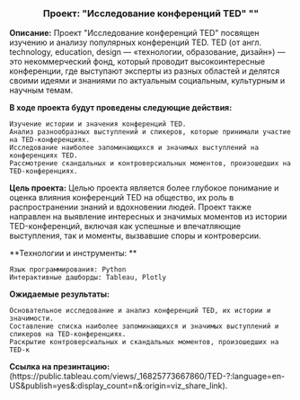 <h3 align="center">Проект: "Исследование конференций TED" ""</h3>

**Описание:**
Проект "Исследование конференций TED" посвящен изучению и анализу популярных конференций TED. TED (от англ. technology, education, design — «технологии,            образование, дизайн») — это некоммерческий фонд, который проводит высокоинтересные конференции, где выступают эксперты из разных областей и делятся своими идеями      и знаниями по актуальным социальным, культурным и научным темам.

**В ходе проекта будут проведены следующие действия:**

    Изучение истории и значения конференций TED.
    Анализ разнообразных выступлений и спикеров, которые принимали участие на TED-конференциях.
    Исследование наиболее запоминающихся и значимых выступлений на конференциях TED.
    Рассмотрение скандальных и контроверсиальных моментов, произошедших на TED-конференциях.
**Цель проекта:**
    Целью проекта является более глубокое понимание и оценка влияния конференций TED на общество, их роль в распространении знаний и вдохновении людей. Проект также направлен на выявление интересных и значимых моментов из истории TED-конференций, включая как успешные и впечатляющие выступления, так и моменты, вызвавшие споры и контроверсии.

**Технологии и инструменты: **

    Язык программирования: Python
    Интерактивные дашборды: Tableau, Plotly

**Ожидаемые результаты:**

    Основательное исследование и анализ конференций TED, их истории и значимости.
    Составление списка наиболее запоминающихся и значимых выступлений и спикеров на TED-конференциях.
    Раскрытие контроверсиальных и скандальных моментов, произошедших на TED-к

<div class="alert alert-info">
<b>Ссылка на презинтацию:</b>
<br>  (https://public.tableau.com/views/_16825773667860/TED-?:language=en-US&publish=yes&:display_count=n&:origin=viz_share_link).
</div>
